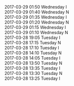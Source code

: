 2017-03-29 01:50 Wednesday  I  
2017-03-29 01:40 Wednesday  N  
2017-03-29 01:35 Wednesday  I  
2017-03-29 01:20 Wednesday  N  
2017-03-29 01:15 Wednesday  I  
2017-03-29 01:10 Wednesday  N  
2017-03-28 19:05 Tuesday  I  
2017-03-28 17:15 Tuesday  N  
2017-03-28 17:10 Tuesday  I  
2017-03-28 14:10 Tuesday  N  
2017-03-28 14:05 Tuesday  I  
2017-03-28 13:50 Tuesday  N  
2017-03-28 13:35 Tuesday  I  
2017-03-28 13:30 Tuesday  N  
2017-03-28 13:25 Tuesday  I  
